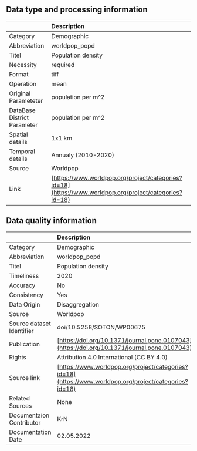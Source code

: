 ## Data type and processing information 

|                             | Description                                                                                            |
|:----------------------------|:-------------------------------------------------------------------------------------------------------|
| Category                    | Demographic                                                                                            |
| Abbreviation                | worldpop_popd                                                                                          |
| Titel                       | Population density                                                                                     |
| Necessity                   | required                                                                                               |
| Format                      | tiff                                                                                                   |
| Operation                   | mean                                                                                                   |
| Original Parameteter        | population per m^2                                                                                     |
| DataBase District Parameter | population per m^2                                                                                     |
| Spatial details             | 1x1 km                                                                                                 |
| Temporal details            | Annualy (2010-2020)                                                                                    |
| Source                      | Worldpop                                                                                               |
| Link                        | [https://www.worldpop.org/project/categories?id=18](https://www.worldpop.org/project/categories?id=18) |

## Data quality information 

|                           | Description                                                                                            |
|:--------------------------|:-------------------------------------------------------------------------------------------------------|
| Category                  | Demographic                                                                                            |
| Abbreviation              | worldpop_popd                                                                                          |
| Titel                     | Population density                                                                                     |
| Timeliness                | 2020                                                                                                   |
| Accuracy                  | No                                                                                                     |
| Consistency               | Yes                                                                                                    |
| Data Origin               | Disaggregation                                                                                         |
| Source                    | Worldpop                                                                                               |
| Source dataset Identifier | doi/10.5258/SOTON/WP00675                                                                              |
| Publication               | [https://doi.org/10.1371/journal.pone.0107043](https://doi.org/10.1371/journal.pone.0107043)           |
| Rights                    | Attribution 4.0 International (CC BY 4.0)                                                              |
| Source link               | [https://www.worldpop.org/project/categories?id=18](https://www.worldpop.org/project/categories?id=18) |
| Related Sources           | None                                                                                                   |
| Documentaion Contributor  | KrN                                                                                                    |
| Documentation Date        | 02.05.2022                                                                                             |